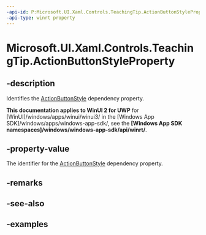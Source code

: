 ```yaml
---
-api-id: P:Microsoft.UI.Xaml.Controls.TeachingTip.ActionButtonStyleProperty
-api-type: winrt property
---
```


# Microsoft.UI.Xaml.Controls.TeachingTip.ActionButtonStyleProperty

<!--
public static Windows.UI.Xaml.DependencyProperty ActionButtonStyleProperty { get; }
-->

## -description

Identifies the [ActionButtonStyle](teachingtip_actionbuttonstyle.md) dependency property.

**This documentation applies to WinUI 2 for UWP** for [WinUI]/windows/apps/winui/winui3/ in the [Windows App SDK]/windows/apps/windows-app-sdk/, see the **[Windows App SDK namespaces]/windows/windows-app-sdk/api/winrt/**.

## -property-value

The identifier for the [ActionButtonStyle](teachingtip_actionbuttonstyle.md) dependency property.

## -remarks

## -see-also

## -examples

